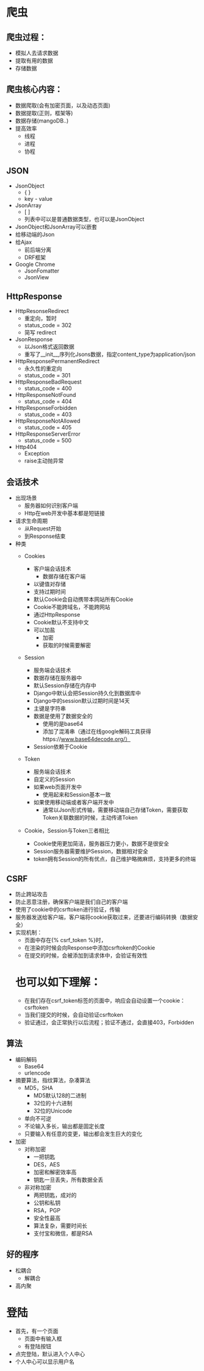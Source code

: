 # 爬虫

## 爬虫过程：
- 模拟人去请求数据
- 提取有用的数据
- 存储数据

## 爬虫核心内容：
- 数据爬取(会有加密页面，以及动态页面)
- 数据提取(正则，框架等)
- 数据存储(mangoDB..)
- 提高效率
    - 线程
    - 进程
    - 协程
    
    
## JSON
- JsonObject
    - { }
    - key - value
- JsonArray
    - [ ]
    - 列表中可以是普通数据类型，也可以是JsonObject
- JsonObject和JsonArray可以嵌套
- 给移动端的Json
- 给Ajax
    - 前后端分离
    - DRF框架
- Google Chrome
    - JsonFomatter
    - JsonView
    
    
## HttpResponse
- HttpResonseRedirect
    - 重定向，暂时
    - status_code = 302
    - 简写 redirect
- JsonResponse
    - 以Json格式返回数据
    - 重写了__init__,序列化Jsons数据，指定content_type为application/json
- HttpResponsePermanentRedirect
    - 永久性的重定向
    - status_code = 301
- HttpResponseBadRequest
    - status_code = 400
- HttpResponseNotFound
    - status_code = 404
- HttpResponseForbidden
    - status_code = 403
- HttpResponseNotAllowed
    - status_code = 405
- HttpResponseServerError
    - status_code = 500
- Http404
    - Exception
    - raise主动抛异常
    
    
## 会话技术
- 出现场景
    - 服务器如何识别客户端
    - Http在web开发中基本都是短链接
- 请求生命周期
    - 从Request开始
    - 到Response结束
- 种类
    - Cookies
        - 客户端会话技术
            - 数据存储在客户端
        - 以键值对存储
        - 支持过期时间
        - 默认Cookie会自动携带本网站所有Cookie
        - Cookie不能跨域名，不能跨网站
        - 通过HttpResponse
        - Cookie默认不支持中文
        - 可以加盐
            - 加密
            - 获取的时候需要解密
    - Session
        - 服务端会话技术
        - 数据存储在服务器中
        - 默认Session存储在内存中
        - Django中默认会把Session持久化到数据库中
        - Django中的session默认过期时间是14天
        - 主键是字符串
        - 数据是使用了数据安全的
            - 使用的是base64
            - 添加了混淆串（通过在线google解码工具获得https://www.base64decode.org/）
        - Session依赖于Cookie
    - Token
        - 服务端会话技术
        - 自定义的Session
        - 如果web页面开发中
            - 使用起来和Session基本一致
        - 如果使用移动端或者客户端开发中
            - 通常以Json形式传输，需要移动端自己存储Token，需要获取Token关联数据的时候，主动传递Token
            
     - Cookie，Session与Token三者相比
        - Cookie使用更加简洁，服务器压力更小，数据不是很安全
        - Session服务器需要维护Session，数据相对安全
        - token拥有Session的所有优点，自己维护略微麻烦，支持更多的终端
        
        
## CSRF
- 防止跨站攻击
- 防止恶意注册，确保客户端是我们自己的客户端
- 使用了cookie中的csrftoken进行验证，传输
- 服务器发送给客户端，客户端将cookie获取过来，还要进行编码转换（数据安全）
- 实现机制：
    - 页面中存在{% csrf_token %}时，
    - 在渲染的时候会向Response中添加csrftoken的Cookie
    - 在提交的时候，会被添加到请求体中，会验证有效性
    # 也可以如下理解：
    - 在我们存在csrf_token标签的页面中，响应会自动设置一个cookie：csrftoken
    - 当我们提交的时候，会自动验证csrftoken
    - 验证通过，会正常执行以后流程；验证不通过，会直接403，Forbidden
    
      
## 算法
- 编码解码
    - Base64
    - urlencode
- 摘要算法，指纹算法，杂凑算法
    - MD5，SHA
        - MD5默认128的二进制
        - 32位的十六进制
        - 32位的Unicode
    - 单向不可逆
    - 不论输入多长，输出都是固定长度
    - 只要输入有任意的变更，输出都会发生巨大的变化
- 加密
     - 对称加密
        - 一把钥匙
        - DES，AES
        - 加密和解密效率高
        - 钥匙一旦丢失，所有数据全丢
     - 非对称加密
        - 两把钥匙，成对的
        - 公钥和私钥
        - RSA，PGP
        - 安全性最高
        - 算法复杂，需要时间长
        - 支付宝和微信，都是RSA

## 好的程序
- 松耦合
    - 解耦合
- 高内聚
    
    
# 登陆
- 首先，有一个页面
    - 页面中有输入框
    - 有登陆按钮
- 点完登陆，默认进入个人中心
- 个人中心可以显示用户名
    

    
    